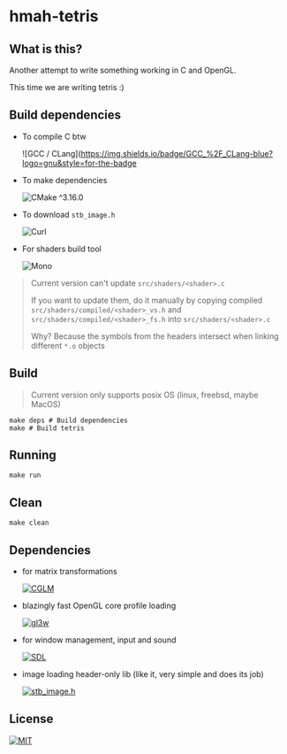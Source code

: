 # hmah-tetris

## What is this?

Another attempt to write something working in C and OpenGL.

This time we are writing tetris :)

## Build dependencies

* To compile C btw
  
  ![GCC / CLang](https://img.shields.io/badge/GCC_%2F_CLang-blue?logo=gnu&style=for-the-badge

* To make dependencies
  
  ![CMake ^3.16.0](https://img.shields.io/badge/CMake-%5E3.16.0-green?logo=cmake&style=for-the-badge)

* To download `stb_image.h`
  
  ![Curl](https://img.shields.io/badge/Curl-blue?logo=gnu&style=for-the-badge)

* For shaders build tool
  
  ![Mono](https://img.shields.io/badge/Mono-blue?logo=dotnet&style=for-the-badge)
> Current version can't update `src/shaders/<shader>.c`
>
> If you want to update them, do it manually by copying compiled `src/shaders/compiled/<shader>_vs.h` and `src/shaders/compiled/<shader>_fs.h` into `src/shaders/<shader>.c`
>
> Why? Because the symbols from the headers intersect when linking different `*.o` objects

## Build

> Current version only supports posix OS (linux, freebsd, maybe MacOS)

```shell
make deps # Build dependencies
make # Build tetris
```

## Running

```shell
make run
```

## Clean

```shell
make clean
```

## Dependencies

* for matrix transformations

  [![CGLM](https://img.shields.io/badge/CGLM-v0.9.4-green?logo=github&style=for-the-badge)](https://github.com/recp/cglm)

* blazingly fast OpenGL core profile loading

  [![gl3w](https://img.shields.io/badge/gl3w-master-green?logo=github&style=for-the-badge)](https://github.com/skaslev/gl3w)

* for window management, input and sound

  [![SDL](https://img.shields.io/badge/SDL-master-green?logo=github&style=for-the-badge)](https://github.com/libsdl-org/SDL)

* image loading header-only lib (like it, very simple and does its job)

  [![stb_image.h](https://img.shields.io/badge/stb__image.h-master-green?logo=github&style=for-the-badge)](https://github.com/nothings/stb/blob/master/stb_image.h)

## License

[![MIT](https://img.shields.io/badge/MIT-blue?logo=github&style=for-the-badge)](https://opensource.org/license/mit)